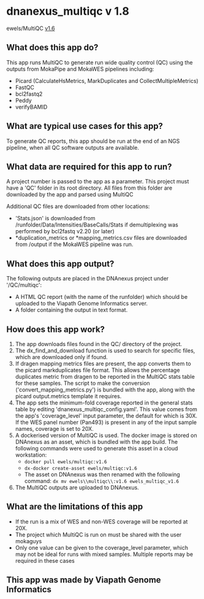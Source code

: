 # dnanexus_multiqc v 1.8
ewels/MultiQC [v1.6](https://github.com/ewels/MultiQC/)

## What does this app do?
This app runs MultiQC to generate run wide quality control (QC) using the outputs from MokaPipe and MokaWES pipelines including:
* Picard (CalculateHsMetrics, MarkDuplicates and CollectMultipleMetrics)
* FastQC 
* bcl2fastq2
* Peddy
* verifyBAMID

## What are typical use cases for this app?
To generate QC reports, this app should be run at the end of an NGS pipeline, when all QC software outputs are available.

## What data are required for this app to run?
A project number is passed to the app as a parameter. This project must have a 'QC' folder in its root directory. All files from this folder are downloaded by the app and parsed using MultiQC

Additional QC files are downloaded from other locations:
* 'Stats.json' is downloaded from  /runfolder/Data/Intensities/BaseCalls/Stats if demultiplexing was performed by bcl2fastq v2.20 (or later) 
* \*duplication_metrics or \*mapping_metrics.csv files are downloaded from /output if the MokaWES pipeline was run.

## What does this app output?
The following outputs are placed in the DNAnexus project under '/QC/multiqc':
* A HTML QC report (with the name of the runfolder) which should be uploaded to the Viapath Genome Informatics server.
* A folder containing the output in text format.

## How does this app work?
1. The app downloads files found in the QC/ directory of the project.
2. The dx_find_and_download function is used to search for specific files, which are downloaded only if found.
3. If dragen mapping metrics files are present, the app converts them to the picard markduplicates file format. This allows the percentage duplicates metric from dragen to be reported in the MultiQC stats table for these samples. The script to make the conversion ('convert_mapping_metrics.py') is bundled with the app, along with the picard output.metrics template it requires.
4. The app sets the minimum-fold coverage reported in the general stats table by editing 'dnanexus_multiqc_config.yaml'. This value comes from the app's 'coverage_level' input parameter, the default for which is 30X. If the WES panel number (Pan493) is present in any of the input sample names, coverage is set to 20X.
5. A dockerised version of MultiQC is used. The docker image is stored on DNAnexus as an asset, which is bundled with the app build. The following commands were used to generate this asset in a cloud workstation:
    * `docker pull ewels/multiqc:v1.6`
    * `dx-docker create-asset ewels/multiqc:v1.6`
    * The asset on DNAnexus was then renamed with the following command: `dx mv ewels\\multiqc\\:v1.6 ewels_multiqc_v1.6`
6. The MultiQC outputs are uploaded to DNAnexus.

## What are the limitations of this app
* If the run is a mix of WES and non-WES coverage will be reported at 20X.
* The project which MultiQC is run on must be shared with the user mokaguys
* Only one value can be given to the coverage_level parameter, which may not be ideal for runs with mixed samples. Multiple reports may be required in these cases

## This app was made by Viapath Genome Informatics 
